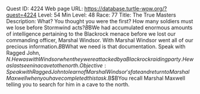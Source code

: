 Quest ID: 4224
Web page URL: https://database.turtle-wow.org/?quest=4224
Level: 54
Min Level: 48
Race: 77
Title: The True Masters
Description: What? You thought you were the first? How many soldiers must we lose before Stormwind acts?$B$BWe had accumulated enormous amounts of intelligence pertaining to the Blackrock menace before we lost our commanding officer, Marshal Windsor. With Marshal Windsor went all of our precious information.$B$BWhat we need is that documentation. Speak with Ragged John, $N. He was with Windsor when they were attacked by a Blackrock raiding party.He was last seen in a cave to the north.
Objective: Speak with Ragged John to learn of Marshal Windsor's fate and return to Marshal Maxwell when you have completed this task.$B$BYou recall Marshal Maxwell telling you to search for him in a cave to the north.
